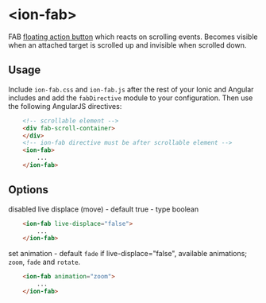 &lt;ion-fab&gt;
===================

FAB [floating action button](http://www.google.com/design/spec/components/buttons.html#buttons-floating-action-button) which reacts on scrolling events. Becomes visible when an attached target is scrolled up and invisible when scrolled down.

## Usage

Include `ion-fab.css` and `ion-fab.js` after the rest of your Ionic and Angular includes and add the `fabDirective` module to your configuration. Then use the following AngularJS directives:

```html
    <!-- scrollable element -->
    <div fab-scroll-container>
    </div>
    <!-- ion-fab directive must be after scrollable element -->
    <ion-fab>
        ...
    </ion-fab>
```

## Options

disabled live displace (move) - default true - type boolean

```html
    <ion-fab live-displace="false">
        ...
    </ion-fab>
```

set animation - default `fade` if live-displace="false", available animations; `zoom`, `fade` and `rotate`.

```html
    <ion-fab animation="zoom">
        ...
    </ion-fab>
```
